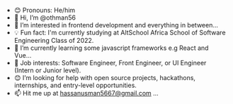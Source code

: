 - 😊 Pronouns: He/him
- 👋 Hi, I’m @othman56
- 👀 I’m interested in frontend development and everything in between...
- 💡 Fun fact: I'm currently studying at AltSchool Africa School of Software Engineering Class of 2022.
- 🌱 I’m currently learning some javascript frameworks e.g React and Vue...
- 💼 Job interests: Software Engineer, Front Engineer, or UI Engineer (Intern or Junior level).
- 😊 I’m looking for help with open source projects, hackathons, internships, and entry-level opportunities.
- 📫 Hit me up at hassanusman5667@gmail.com ...

<!---
othman56/othman56 is a ✨ special ✨ repository because its `README.md` (this file) appears on your GitHub profile.
You can click the Preview link to take a look at your changes.
--->
